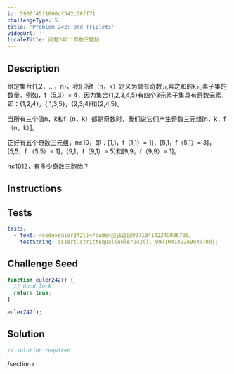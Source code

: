 ```yaml
---
id: 5900f45f1000cf542c50ff71
challengeType: 5
title: 'Problem 242: Odd Triplets'
videoUrl: ''
localeTitle: 问题242：奇数三胞胎
---
```


## Description
<section id="description">给定集合{1,2，...，n}，我们将f（n，k）定义为具有奇数元素之和的k元素子集的数量。例如，f（5,3）= 4，因为集合{1,2,3,4,5}有四个3元素子集具有奇数元素，即：{1,2,4}，{ 1,3,5}，{2,3,4}和{2,4,5}。 <p>当所有三个值n，k和f（n，k）都是奇数时，我们说它们产生奇数三元组[n，k，f（n，k）]。 </p><p>正好有五个奇数三元组，n≤10，即：[1,1，f（1,1）= 1]，[5,1，f（5,1）= 3]，[5,5，f （5,5）= 1]，[9,1，f（9,1）= 5]和[9,9，f（9,9）= 1]。 </p><p> n≤1012，有多少奇数三胞胎？ </p></section>

## Instructions
<section id="instructions">
</section>

## Tests
<section id='tests'>

```yml
tests:
  - text: <code>euler242()</code>应该返回997104142249036700。
    testString: assert.strictEqual(euler242(), 997104142249036700);

```

</section>

## Challenge Seed
<section id='challengeSeed'>

<div id='js-seed'>

```js
function euler242() {
  // Good luck!
  return true;
}

euler242();

```

</div>



</section>

## Solution
<section id='solution'>

```js
// solution required
```

/section>
